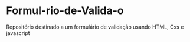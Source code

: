 # Formul-rio-de-Valida-o
Repositório destinado a um formulário de validação usando HTML, Css e javascript

